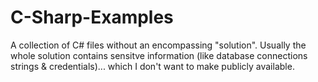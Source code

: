 # C-Sharp-Examples

A collection of C# files without an encompassing "solution". Usually the whole solution contains sensitve information (like database connections strings & credentials)... which I don't want to make publicly available.

